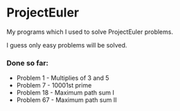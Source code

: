 # ProjectEuler

My programs which I used to solve ProjectEuler problems.

I guess only easy problems will be solved.

### Done so far:

- Problem 1 - Multiplies of 3 and 5
- Problem 7 - 10001st prime
- Problem 18 - Maximum path sum I
- Problem 67 - Maximum path sum II